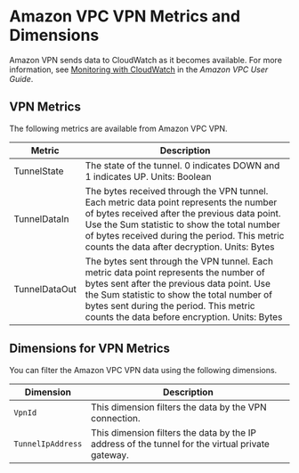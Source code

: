 # Amazon VPC VPN Metrics and Dimensions<a name="vpn-metricscollected"></a>

Amazon VPN sends data to CloudWatch as it becomes available\. For more information, see [Monitoring with CloudWatch](http://docs.aws.amazon.com/AmazonVPC/latest/UserGuide/monitoring-cloudwatch.html) in the *Amazon VPC User Guide*\.

## VPN Metrics<a name="vpn-metrics"></a>

The following metrics are available from Amazon VPC VPN\.


| Metric | Description | 
| --- | --- | 
|  TunnelState  |  The state of the tunnel\. 0 indicates DOWN and 1 indicates UP\. Units: Boolean  | 
|  TunnelDataIn  |  The bytes received through the VPN tunnel\. Each metric data point represents the number of bytes received after the previous data point\. Use the Sum statistic to show the total number of bytes received during the period\. This metric counts the data after decryption\. Units: Bytes  | 
|  TunnelDataOut  |  The bytes sent through the VPN tunnel\. Each metric data point represents the number of bytes sent after the previous data point\. Use the Sum statistic to show the total number of bytes sent during the period\. This metric counts the data before encryption\. Units: Bytes  | 

## Dimensions for VPN Metrics<a name="vpn-metrics-dimensions"></a>

You can filter the Amazon VPC VPN data using the following dimensions\.


| Dimension | Description | 
| --- | --- | 
| `VpnId` |  This dimension filters the data by the VPN connection\.  | 
| `TunnelIpAddress` |  This dimension filters the data by the IP address of the tunnel for the virtual private gateway\.  | 